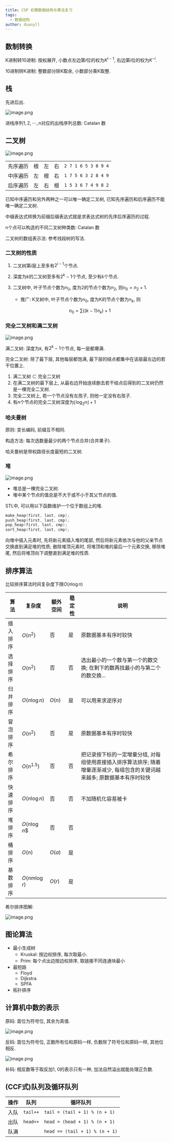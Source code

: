 ```yaml
---
title: CSP 初赛数据结构与算法复习
tags:
  - 数据结构
author: duanyll
---
```


## 数制转换

K进制转10进制: 按权展开, 小数点左边第$i$位的权为$K^{i-1}$, 右边第$i$位的权为$K^{-i}$.

10进制转K进制: 整数部分除K取余, 小数部分乘K取整.

## 栈

先进后出.

![image.png](https://img.duanyll.com/img/3wSb6nHsyplL4Nx.png)

进栈序列$1, 2, \cdots, n$对应的出栈序列总数: Catalan 数

## 二叉树

![image.png](https://img.duanyll.com/img/rUxm2CfvQbnpWXE.png)

|          |     |     |     |                     |
| -------- | --- | --- | --- | ------------------- |
| 先序遍历 | 根  | 左  | 右  | `2 7 1 6 5 3 8 9 4` |
| 中序遍历 | 左  | 根  | 右  | `1 7 5 6 3 2 8 4 9` |
| 后序遍历 | 左  | 右  | 根  | `1 5 3 6 7 4 9 8 2` |

已知中序遍历和另外两种之一可以唯一确定二叉树, 已知先序遍历和后序遍历不能唯一确定二叉树.

中缀表达式转换为前缀后缀表达式就是求表达式树的先序后序遍历的过程.

n个点可以构造的不同二叉树种类数: Catalan 数

二叉树的数组表示法: 参考线段树的写法.

### 二叉树的性质

1. 二叉树第$i$层上至多有$2^{i-1}$个节点.
2. 深度为$k$的二叉树至多有$2^k-1$个节点, 至少有$k$个节点.
3. 二叉树中, 叶子节点个数为$n_0$, 度为2的节点个数为$n_2$, 则$n_0 = n_2 + 1$.

   - 推广: K叉树中, 叶子节点个数为$n_0$, 度为K的节点个数为$n_k$, 则

   $$
   n_0 = \sum((k-1)n_k)+1
   $$

### 完全二叉树和满二叉树

![image.png](https://img.duanyll.com/img/nWFtpfbZ9cEg7od.png)

满二叉树: 深度为$k$, 有$2^k-1$个节点, 每一层都爆满.

完全二叉树: 除了最下层, 其他每层都饱满, 最下层的结点都集中在该层最左边的若干位置上.

1. 满二叉树 $\subset$ 完全二叉树
2. 在满二叉树的最下层上, 从最右边开始连续删去若干结点后得到的二叉树仍然是一棵完全二叉树.
3. 完全二叉树上, 若一个节点没有左孩子, 则他一定没有右孩子.
4. 有$n$个节点的完全二叉树深度为$\lfloor \log_2n\rfloor + 1$

### 哈夫曼树

原则: 变长编码, 前缀互不相同.

构造方法: 每次选数量最少的两个节点合并(合并果子).

哈夫曼树是带权路径长度最短的二叉树.

### 堆

![image.png](https://img.duanyll.com/img/SYB8KCxlT3Mtdhz.png)

- 堆总是一棵完全二叉树.
- 堆中某个节点的值总是不大于或不小于其父节点的值.

STL中, 可以用以下函数维护一个位于数组上的堆.

```cpp
make_heap(first, last, cmp);
push_heap(first, last, cmp);
pop_heap(first, last, cmp);
sort_heap(first, last, cmp);
```

向堆中插入元素时, 先将新元素插入堆的尾部, 然后将新元素依次与他的父亲节点交换直到满足堆的性质; 删除堆顶元素时, 将堆顶和堆的最后一个元素交换, 移除堆尾, 然后将堆顶向下调整直到满足堆的性质.

## 排序算法

比较排序算法时间复杂度下限$O(n\log n)$

| 算法     | 复杂度        | 额外空间 | 稳定性 | 说明                                                                                                                         |
| -------- | ------------- | -------- | ------ | ---------------------------------------------------------------------------------------------------------------------------- |
| 插入排序 | $O(n^2)$      | 否       | 是     | 原数据基本有序时较快                                                                                                         |
| 选择排序 | $O(n^2)$      | 否       | 否     | 选出最小的一个数与第一个的数交换; 在剩下的数再找最小的与第二个的数交换...                                                    |
| 归并排序 | $O(n\log n)$  | $O(n)$   | 是     | 可以用来求逆序对                                                                                                             |
| 冒泡排序 | $O(n^2)$      | 否       | 是     | 原数据基本有序时较快                                                                                                         |
| 希尔排序 | $O(n^{1.5})$  | 否       | 否     | 把记录按下标的一定增量分组, 对每组使用直接插入排序算法排序; 随着增量逐渐减少, 每组包含的关键词越来越多; 原数据基本有序时较快 |
| 快速排序 | $O(n\log n)$  | 否       | 否     | 不加随机化容易被卡                                                                                                           |
| 堆排序   | $O(n\log n$$  | 否       | 否     |                                                                                                                              |
| 桶排序   | $O(n)$        | $O(a)$   | 是     |                                                                                                                              |
| 基数排序 | $O(nm\log r)$ | $O(r)$   | 是     |                                                                                                                              |

希尔排序图解:

![image.png](https://img.duanyll.com/img/SeWxPtplqY75uNw.png)

## 图论算法

- 最小生成树
  - Kruskal: 按边权排序, 每次取最小.
  - Prim: 每个点出边按边权排序, 取链接不同连通块最小
- 最短路
  - Floyd
  - Dijkstra
  - SPFA
- 拓扑排序

## 计算机中数的表示

原码: 首位为符号位, 其余为真值.

![image.png](https://img.duanyll.com/img/g7HqQAjrJhSNT4F.png)

反码: 首位为符号位, 正数所有位和原码一样, 负数除了符号位和原码一样, 其他位相反.

![image.png](https://img.duanyll.com/img/S7XysWaHNOk4BUE.png)

补码: 相反数等于取反加1, 0的表示只有一种, 加法自然溢出就能处理正负数.

## (CCF式)队列及循环队列

| 操作 | 队列     | 循环队列                       |
| ---- | -------- | ------------------------------ |
| 入队 | `tail++` | `tail = (tail + 1) % (n + 1)`  |
| 出队 | `head++` | `head = (head + 1) % (n + 1)`  |
| 队满 |          | `head == (tail + 1) % (n + 1)` |
